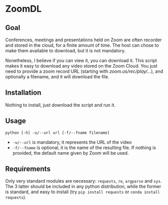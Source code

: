 # ZoomDL
## Goal
Conferences, meetings and presentations held on Zoom are often recorder and stored in the cloud, for a finite amount of time. The host can chose to make them available to download, but it is not mandatory. 

Nonetheless, I believe if you can view it, you can download it. This script makes it easy to download any video stored on the Zoom Cloud. You just need to provide a zoom record URL (starting with _zoom.us/rec/play/..._), and optionally a filename, and it will download the file.

## Installation
Nothing to install, just download the script and run it.

## Usage
`python [-h] -u/--url url [-f/--fname filename]`
* `-u/--url` is mandatory, it represents the URL of the video
* `-f/--fname` is optional, it is the name of the resulting file. If nothing is provided, the default name given by Zoom will be used.

## Requirements
Only very standard modules are necessary: `requests`, `re`, `argparse` and `sys`. The 3 latter should be included in any python distribution, while the former is standard, and easy to install (try `pip install requests` or `conda install requests`).
